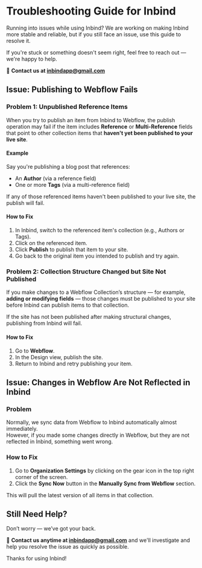 # Troubleshooting Guide for Inbind

Running into issues while using Inbind? We are working on making Inbind more stable and reliable, but if you still face an issue, use this guide to resolve it.

If you're stuck or something doesn't seem right, feel free to reach out — we're happy to help.

📩 **Contact us at [inbindapp@gmail.com](mailto:inbindapp@gmail.com)**

## Issue: Publishing to Webflow Fails

### Problem 1: Unpublished Reference Items

When you try to publish an item from Inbind to Webflow, the publish operation may fail if the item includes **Reference** or **Multi-Reference** fields that point to other collection items that **haven't yet been published to your live site**.

#### Example

Say you're publishing a blog post that references:

- An **Author** (via a reference field)
- One or more **Tags** (via a multi-reference field)

If any of those referenced items haven't been published to your live site, the publish will fail.

#### How to Fix

1. In Inbind, switch to the referenced item's collection (e.g., Authors or Tags).
2. Click on the referenced item.
3. Click **Publish** to publish that item to your site.
4. Go back to the original item you intended to publish and try again.


### Problem 2: Collection Structure Changed but Site Not Published

If you make changes to a Webflow Collection’s structure — for example, **adding or modifying fields** — those changes must be published to your site before Inbind can publish items to that collection.

If the site has not been published after making structural changes, publishing from Inbind will fail.

#### How to Fix

1. Go to **Webflow**.
2. In the Design view, publish the site.
3. Return to Inbind and retry publishing your item.

## Issue: Changes in Webflow Are Not Reflected in Inbind

### Problem

Normally, we sync data from Webflow to Inbind automatically almost immediately.  
However, if you made some changes directly in Webflow, but they are not reflected in Inbind, something went wrong.

### How to Fix

1. Go to **Organization Settings** by clicking on the gear icon in the top right corner of the screen.
2. Click the **Sync Now** button in the **Manually Sync from Webflow** section.

This will pull the latest version of all items in that collection.

## Still Need Help?

Don’t worry — we’ve got your back.

📩 **Contact us anytime at [inbindapp@gmail.com](mailto:inbindapp@gmail.com)** and we'll investigate and help you resolve the issue as quickly as possible.

Thanks for using Inbind!
